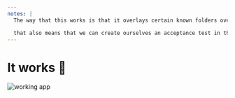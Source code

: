 ```yaml
---
notes: |
  The way that this works is that it overlays certain known folders over the default app folder provided by bottled ember. so `app` and `tests` is overloaded on the botteld ember app. 

  that also means that we can create ourselves an acceptance test in the place that you might expect and we could run that too. It’s funny because this even feels a bit more convenient than being in a “real” ember app because you just don’t need to define any of the test boiler plate if you don’t need it to differ from what’s provided in the default template. 
---
```


# It works 🎉

![working app](/working-app.png)
